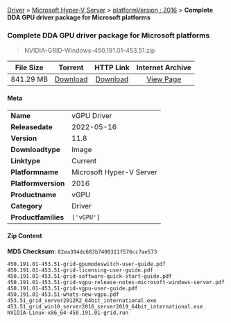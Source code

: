 
[Driver](/README.md)  >  [Microsoft Hyper-V Server](/index/Driver/Microsoft_Hyper-V_Server.md)  >  [platformVersion : 2016](/index/Driver/Microsoft_Hyper-V_Server/2016.md)  >  **Complete DDA GPU driver package for Microsoft platforms**


###    Complete DDA GPU driver package for Microsoft platforms

> NVIDIA-GRID-Windows-450.191.01-453.51.zip   


| **File Size** | **Torrent**  | **HTTP Link** | **Internet Archive** |
|:-------------:|:------------:|:-------------:|:--------------------:|
| 841.29 MB |  [Download](https://archive.org/download/nvgpu_NVIDIA-GRID-Windows-450.191.01-453.51.zip/nvgpu_NVIDIA-GRID-Windows-450.191.01-453.51.zip_archive.torrent)       | [Download](https://archive.org/compress/nvgpu_NVIDIA-GRID-Windows-450.191.01-453.51.zip) | [View Page](https://archive.org/details/nvgpu_NVIDIA-GRID-Windows-450.191.01-453.51.zip)       |

#### Meta

<table>
<tr><td><strong>Name</strong></td><td>vGPU Driver</td></tr>
<tr><td><strong>Releasedate</strong></td><td>2022-05-16</td></tr>
<tr><td><strong>Version</strong></td><td>11.8</td></tr>
<tr><td><strong>Downloadtype</strong></td><td>Image</td></tr>
<tr><td><strong>Linktype</strong></td><td>Current</td></tr>
<tr><td><strong>Platformname</strong></td><td>Microsoft Hyper-V Server</td></tr>
<tr><td><strong>Platformversion</strong></td><td>2016</td></tr>
<tr><td><strong>Productname</strong></td><td>vGPU</td></tr>
<tr><td><strong>Category</strong></td><td>Driver</td></tr>
<tr><td><strong>Productfamilies</strong></td><td><code>['vGPU']</code></td></tr>
</table>

#### Zip Content

**MD5 Checksum**: `82ea394dc683b7400311f576cc7ae573`

```text
450.191.01-453.51-grid-gpumodeswitch-user-guide.pdf
450.191.01-453.51-grid-licensing-user-guide.pdf
450.191.01-453.51-grid-software-quick-start-guide.pdf
450.191.01-453.51-grid-vgpu-release-notes-microsoft-windows-server.pdf
450.191.01-453.51-grid-vgpu-user-guide.pdf
450.191.01-453.51-whats-new-vgpu.pdf
453.51_grid_server2012R2_64bit_international.exe
453.51_grid_win10_server2016_server2019_64bit_international.exe
NVIDIA-Linux-x86_64-450.191.01-grid.run
```